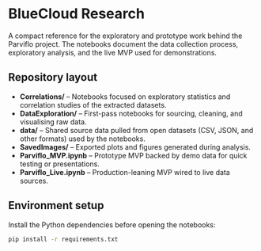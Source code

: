 # BlueCloud Research

A compact reference for the exploratory and prototype work behind the Parviflo project. The notebooks document the data collection process, exploratory analysis, and the live MVP used for demonstrations.

## Repository layout
- **Correlations/** – Notebooks focused on exploratory statistics and correlation studies of the extracted datasets.
- **DataExploration/** – First-pass notebooks for sourcing, cleaning, and visualising raw data.
- **data/** – Shared source data pulled from open datasets (CSV, JSON, and other formats) used by the notebooks.
- **SavedImages/** – Exported plots and figures generated during analysis.
- **Parviflo_MVP.ipynb** – Prototype MVP backed by demo data for quick testing or presentations.
- **Parviflo_Live.ipynb** – Production-leaning MVP wired to live data sources.

## Environment setup

Install the Python dependencies before opening the notebooks:

```bash
pip install -r requirements.txt
```